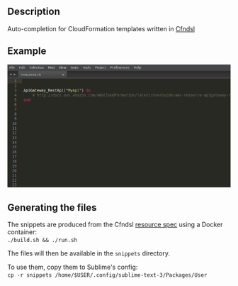 ## Description
Auto-completion for CloudFormation templates written in [Cfndsl](https://github.com/cfndsl/cfndsl)

## Example
![](example.gif)

## Generating the files
The snippets are produced from the Cfndsl [resource spec](https://github.com/cfndsl/cfndsl/blob/master/lib/cfndsl/aws/resource_specification.json) using a Docker container:\
`./build.sh && ./run.sh`

The files will then be available in the `snippets` directory.

To use them, copy them to Sublime's config:\
`cp -r snippets /home/$USER/.config/sublime-text-3/Packages/User`
